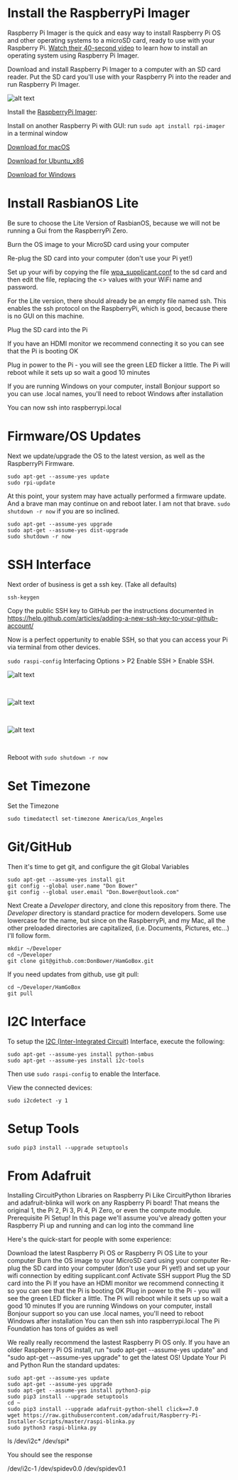 # Install the RaspberryPi Imager
Raspberry Pi Imager is the quick and easy way to install Raspberry Pi OS and other operating systems to a microSD card, ready to use with your Raspberry Pi. [Watch their 40-second video](https://www.youtube.com/watch?v=J024soVgEeM) to learn how to install an operating system using Raspberry Pi Imager.

Download and install Raspberry Pi Imager to a computer with an SD card reader. Put the SD card you'll use with your Raspberry Pi into the reader and run Raspberry Pi Imager.

![alt text][Imager]

Install the [RaspberryPi Imager](https://www.raspberrypi.org/software/):

Install on another Raspberry Pi with GUI: run `sudo apt install rpi-imager` in a terminal window

[Download for macOS](https://downloads.raspberrypi.org/imager/imager_1.5.dmg)

[Download for Ubuntu_x86](https://downloads.raspberrypi.org/imager/imager_1.5_amd64.deb)

[Download for Windows](https://downloads.raspberrypi.org/imager/imager_1.5.exe)

[Imager]: https://github.com/DonBower/HamGoBox/blob/master/Images/RPiImager.webp "RaspberryPi Imager"

# Install RasbianOS Lite
Be sure to choose the Lite Version of RasbianOS, because we will not be running a Gui from the RaspberryPi Zero.

Burn the OS image to your MicroSD card using your computer

Re-plug the SD card into your computer (don't use your Pi yet!)

Set up your wifi by copying the file [wpa_supplicant.conf](https://github.com/DonBower/HamGoBox/blob/master/Pi/wpa_supplicant.conf) to the sd card and then edit the file, replacing the <> values with your WiFi name and password.

For the Lite version, there should already be an empty file named ssh.
This enables the ssh protocol on the RaspberryPi, which is good, because there is no GUI on this machine.

Plug the SD card into the Pi

If you have an HDMI monitor we recommend connecting it so you can see that the Pi is booting OK

Plug in power to the Pi - you will see the green LED flicker a little. The Pi will reboot while it sets up so wait a good 10 minutes

If you are running Windows on your computer, install Bonjour support so you can use .local names, you'll need to reboot Windows after installation

You can now ssh into raspberrypi.local

# Firmware/OS Updates

Next we update/upgrade the OS to the latest version, as well as the RaspberryPi Firmware.  <br />

```
sudo apt-get --assume-yes update
sudo rpi-update
```

At this point, your system may have actually performed a firmware update.  And a brave man may continue on and reboot later.  I am not that brave. `sudo shutdown -r now` if you are so inclined.


```
sudo apt-get --assume-yes upgrade
sudo apt-get --assume-yes dist-upgrade
sudo shutdown -r now
```

# SSH Interface

Next order of business is get a ssh key. (Take all defaults)

```
ssh-keygen
```

Copy the public SSH key to GitHub per the instructions documented in https://help.github.com/articles/adding-a-new-ssh-key-to-your-github-account/<br>

Now is a perfect oppertunity to enable SSH, so that you can access your Pi via terminal from other devices.

`sudo raspi-config`
Interfacing Options > P2 Enable SSH > Enable SSH.
<br>

![alt text][Main]

[Main]: https://github.com/DonBower/HamGoBox/blob/master/Pi/Interfacing%20Options.png "raspi-config Main Screen"

<br>

![alt text][P2SSH]

[P2SSH]: https://github.com/DonBower/HamGoBox/blob/master/Pi/P2%20Enable%20SSH.png "raspi-config P2 Enable SSH"

<br>

![alt text][SSH]

[SSH]: https://github.com/DonBower/HamGoBox/blob/master/Pi/Enable%20SSH.png "raspi-config Enable SSH"

<br>

Reboot with `sudo shutdown -r now`


# Set Timezone

Set the Timezone

```
sudo timedatectl set-timezone America/Los_Angeles
```

# Git/GitHub

Then it's time to get git, and configure the git Global Variables <br />

```
sudo apt-get --assume-yes install git
git config --global user.name "Don Bower"
git config --global user.email "Don.Bower@outlook.com"
```

Next Create a *Developer* directory, and clone this repository from there.  The *Developer* directory is standard practice for modern developers. Some use lowercase for the name, but since on the RaspberryPi, and my Mac, all the other preloaded directories are capitalized, (i.e. Documents, Pictures, etc...) I'll follow form. <br />

```
mkdir ~/Developer
cd ~/Developer
git clone git@github.com:DonBower/HamGoBox.git
```

If you need updates from github, use git pull:

```
cd ~/Developer/HamGoBox
git pull
```

# I2C Interface
To setup the [I2C (Inter-Integrated Circuit)](https://en.wikipedia.org/wiki/I%C2%B2C)
Interface, execute the following:

```
sudo apt-get --assume-yes install python-smbus
sudo apt-get --assume-yes install i2c-tools
```
Then use `sudo raspi-config` to enable the Interface.

View the connected devices:
```
sudo i2cdetect -y 1
```

# Setup Tools

```sudo pip3 install --upgrade setuptools```

# From Adafruit


Installing CircuitPython Libraries on Raspberry Pi
 Like
CircuitPython libraries and adafruit-blinka will work on any Raspberry Pi board! That means the original 1, the Pi 2, Pi 3, Pi 4, Pi Zero, or even the compute module.
Prerequisite Pi Setup!
In this page we'll assume you've already gotten your Raspberry Pi up and running and can log into the command line

Here's the quick-start for people with some experience:

Download the latest Raspberry Pi OS or Raspberry Pi OS Lite to your computer
Burn the OS image to your MicroSD card using your computer
Re-plug the SD card into your computer (don't use your Pi yet!) and set up your wifi connection by editing supplicant.conf
Activate SSH support
Plug the SD card into the Pi
If you have an HDMI monitor we recommend connecting it so you can see that the Pi is booting OK
Plug in power to the Pi - you will see the green LED flicker a little. The Pi will reboot while it sets up so wait a good 10 minutes
If you are running Windows on your computer, install Bonjour support so you can use .local names, you'll need to reboot Windows after installation
You can then ssh into raspberrypi.local
The Pi Foundation has tons of guides as well

We really really recommend the lastest Raspberry Pi OS only. If you have an older Raspberry Pi OS install, run "sudo apt-get --assume-yes update" and "sudo apt-get --assume-yes upgrade" to get the latest OS!
Update Your Pi and Python
Run the standard updates:

```
sudo apt-get --assume-yes update
sudo apt-get --assume-yes upgrade
sudo apt-get --assume-yes install python3-pip
sudo pip3 install --upgrade setuptools
cd ~
sudo pip3 install --upgrade adafruit-python-shell click==7.0
wget https://raw.githubusercontent.com/adafruit/Raspberry-Pi-Installer-Scripts/master/raspi-blinka.py
sudo python3 raspi-blinka.py
```

ls /dev/i2c* /dev/spi*

You should see the response

/dev/i2c-1 /dev/spidev0.0 /dev/spidev0.1
